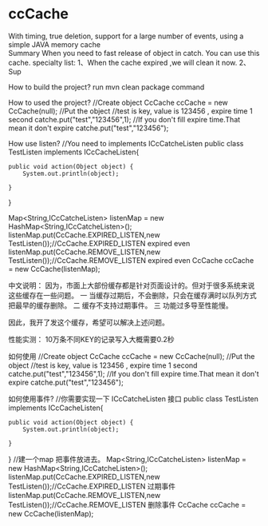 # ccCache
With timing, true deletion, support for a large number of events, using a simple JAVA memory cache  
Summary
When you need to fast release of object in catch. You can use this cache.
specialty list:
1、When the cache expired ,we will clean it now.
2、Sup

How to build the project?
run 
mvn clean package
command

How to used the project?
//Create object
CcCache ccCache = new CcCache(null);
//Put the object 
//test is key, value is 123456 , expire time 1 second
catche.put("test","123456",1);
//If you don't fill expire time.That mean it don't expire
catche.put("test","123456");

How use listen?
//You need to implements ICcCatcheListen 
public class TestListen implements ICcCacheListen{
	
	public void action(Object object) {
		System.out.println(object);
		
	}
}

Map<String,ICcCatcheListen> listenMap = new HashMap<String,ICcCatcheListen>();
listenMap.put(CcCache.EXPIRED_LISTEN,new TestListen());//CcCache.EXPIRED_LISTEN expired even
listenMap.put(CcCache.REMOVE_LISTEN,new TestListen());//CcCache.REMOVE_LISTEN expired even
CcCache ccCache = new CcCache(listenMap);

中文说明：
   因为，市面上大部份缓存都是针对页面设计的。但对于很多系统来说这些缓存在一些问题。
   一 当缓存过期后，不会删除，只会在缓存满时以队列方式把最早的缓存删除。
   二 缓存不支持过期事件。
   三 功能过多导至性能慢。

因此，我开了发这个缓存，希望可以解决上述问题。

性能实测：
10万条不同KEY的记录写入大概需要0.2秒

如何使用
//Create object
CcCache ccCache = new CcCache(null);
//Put the object 
//test is key, value is 123456 , expire time 1 second
catche.put("test","123456",1);
//If you don't fill expire time.That mean it don't expire
catche.put("test","123456");

如何使用事件?
//你需要实现一下 ICcCatcheListen 接口
public class TestListen implements ICcCacheListen{
	
	public void action(Object object) {
		System.out.println(object);
		
	}
}
//建一个map 把事件放进去。
Map<String,ICcCatcheListen> listenMap = new HashMap<String,ICcCatcheListen>();
listenMap.put(CcCache.EXPIRED_LISTEN,new TestListen());//CcCache.EXPIRED_LISTEN 过期事件
listenMap.put(CcCache.REMOVE_LISTEN,new TestListen());//CcCache.REMOVE_LISTEN 删除事件
CcCache ccCache = new CcCache(listenMap);

